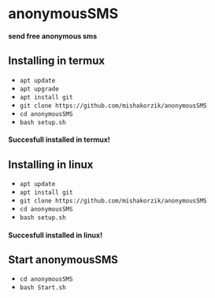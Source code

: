 # anonymousSMS
#### send free anonymous sms

## Installing in termux

* `apt update`
* `apt upgrade`
* `apt install git`
* `git clone https://github.com/mishakorzik/anonymousSMS`
* `cd anonymousSMS`
* `bash setup.sh`

#### Succesfull installed in termux!

## Installing in linux

* `apt update`
* `apt install git`
* `git clone https://github.com/mishakorzik/anonymousSMS`
* `cd anonymousSMS`
* `bash setup.sh`

#### Succesfull installed in linux!

## Start anonymousSMS

* `cd anonymousSMS`
* `bash Start.sh`
